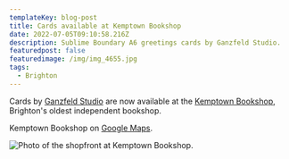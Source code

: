 ```yaml
---
templateKey: blog-post
title: Cards available at Kemptown Bookshop
date: 2022-07-05T09:10:58.216Z
description: Sublime Boundary A6 greetings cards by Ganzfeld Studio.
featuredpost: false
featuredimage: /img/img_4655.jpg
tags:
  - Brighton
---
```

Cards by [Ganzfeld Studio](https://ganzfeld.studio) are now available at the [Kemptown Bookshop](https://www.kemptownbookshop.co.uk/), Brighton's oldest independent bookshop.

Kemptown Bookshop on [Google Maps](https://goo.gl/maps/rbMCygzfbB58P9MK6).

![Photo of the shopfront at Kemptown Bookshop.](/img/img_4655.jpg)